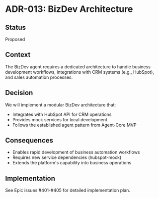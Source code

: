 # ADR-013: BizDev Architecture

## Status
Proposed

## Context
The BizDev agent requires a dedicated architecture to handle business development workflows, integrations with CRM systems (e.g., HubSpot), and sales automation processes.

## Decision
We will implement a modular BizDev architecture that:
- Integrates with HubSpot API for CRM operations
- Provides mock services for local development
- Follows the established agent pattern from Agent-Core MVP

## Consequences
- Enables rapid development of business automation workflows
- Requires new service dependencies (hubspot-mock)
- Extends the platform's capability into business operations

## Implementation
See Epic issues #401-#405 for detailed implementation plan.

